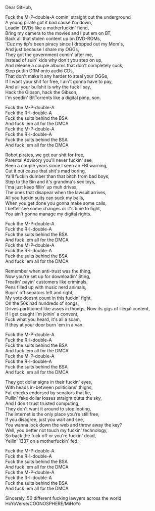 Dear GitHub,

Fuck the M-P-double-A comin' straight out the underground<br>
A young pirate got it bad cause I'm down,<br>
Loadin' DVDs like a motherfuckin' fiend,<br>
Bring my camera to the movies and I put em on BT,<br>
Back all that stolen content up on DVD-ROMs,<br>
'Cuz my tip's been piracy since I dropped out my Mom's,<br>
And just because I share my OGGs,<br>
They got the government comin' after me,<br>
Instead of suin' kids why don't you step on up,<br>
And release a couple albums that don't completely suck,<br>
Stop puttin DRM onto audio CDs,<br>
That don't make it any harder to steal your OGGs,<br>
If I want your shit for free, I ain't gonna have to pay,<br>
And all your bullshit is why the fuck I say,<br>
Hack the Gibson, hack the Gibson,<br>
I'm seedin' BitTorrents like a digital pimp, son.

Fuck the M-P-double-A<br>
Fuck the R-I-double-A<br>
Fuck the suits behind the BSA<br>
And fuck 'em all for the DMCA<br>
Fuck the M-P-double-A<br>
Fuck the R-I-double-A<br>
Fuck the suits behind the BSA<br>
And fuck 'em all for the DMCA

Robot pirates, we get our shit for free,<br>
Parental Advisory you'll never fuckin' see,<br>
Been a couple years since I seen an FBI warning,<br>
Cut it out cause that shit's mad boring,<br>
Ya'll fuckin dumber than that bitch from bad boys,<br>
Step to the Bin and it's grandma's sex toys,<br>
I'ma just keep fillin' up muh drives,<br>
The ones that disapear when the lawsuit arrives,<br>
All you fuckin suits can suck my balls,<br>
When you get done you gonna make some calls,<br>
I better see some changes or it's time to fight,<br>
You ain't gonna manage my digital rights.

Fuck the M-P-double-A<br>
Fuck the R-I-double-A<br>
Fuck the suits behind the BSA<br>
And fuck 'em all for the DMCA<br>
Fuck the M-P-double-A<br>
Fuck the R-I-double-A<br>
Fuck the suits behind the BSA<br>
And fuck 'em all for the DMCA

Remember when anti-trust was the thing,<br>
Now you're set up for downloadin' Sting,<br>
Treatin' payin' customers like criminals,<br>
Pens filled up with music nerd animals,<br>
Buyin' off senators left and right,<br>
My vote doesnt count in this fuckin' fight,<br>
On the 56k had hundreds of songs,<br>
Drives partitioned like asses in thongs,
Now its gigs of illegal content,<br>
If I get caught I'm joinin' a convent,<br>
Fuck what you heard, it's all a scam,<br>
If they at your door burn 'em in a van.

Fuck the M-P-double-A<br>
Fuck the R-I-double-A<br>
Fuck the suits behind the BSA<br>
And fuck 'em all for the DMCA<br>
Fuck the M-P-double-A<br>
Fuck the R-I-double-A<br>
Fuck the suits behind the BSA<br>
And fuck 'em all for the DMCA

They got dollar signs in their fuckin' eyes,<br>
With heads in-between politicians' thighs,<br>
Fat checks endorsed by senators that lie,<br>
Pullin' fake dollar losses straight outta the sky,<br>
And I don't trust trusted computing,<br>
They don't want it around to stop looting,<br>
The internet is the only place you're still free,<br>
If you disagree, just you wait and see,<br>
You wanna lock down the web and throw away the key?<br>
Well, you better not touch my fuckin' technology,<br>
So back the fuck off or you're fuckin' dead,<br>
Yellin' 1337 on a motherfuckin' fed.

Fuck the M-P-double-A<br>
Fuck the R-I-double-A<br>
Fuck the suits behind the BSA<br>
And fuck 'em all for the DMCA<br>
Fuck the M-P-double-A<br>
Fuck the R-I-double-A<br>
Fuck the suits behind the BSA<br>
And fuck 'em all for the DMCA 

Sincerely,
50 different fucking lawyers across the world
HoYoVerse/COGNOSPHERE/MiHoYo
